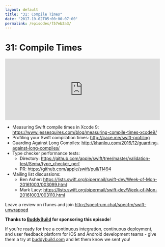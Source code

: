 ```yaml
---
layout: default
title: "31: Compile Times"
date: "2017-10-02T05:00:00-07:00"
permalink: /episodes/f57eb2a3/
---
```


# 31: Compile Times

<iframe frameBorder="0" height="200px" scrolling="no" seamless src="https://player.simplecast.com/319089de-aa5f-4d6c-892b-024e060eea48" width="100%"></iframe>

- Measuring Swift compile times in Xcode 9: https://www.jessesquires.com/blog/measuring-compile-times-xcode9/
- Profiling your Swift compilation times: http://irace.me/swift-profiling
- Guarding Against Long Compiles: http://khanlou.com/2016/12/guarding-against-long-compiles/
- Type checker performance tests:
    - Directory: https://github.com/apple/swift/tree/master/validation-test/Sema/type_checker_perf
    - PR: https://github.com/apple/swift/pull/11494
- Mailing list discussions:
    - Ben Asher: https://lists.swift.org/pipermail/swift-dev/Week-of-Mon-20161003/003099.html
    - Mark Lacy: https://lists.swift.org/pipermail/swift-dev/Week-of-Mon-20161003/003110.html

Leave a review on iTunes and join http://spectrum.chat/specfm/swift-unwrapped

**Thanks to [BuddyBuild](https://www.buddybuild.com/?utm_source=podcast&utm_medium=banner&utm_campaign=swift_unwrapped&utm_term=swift%20unwrapped) for sponsoring this episode**! 

If you're ready for free a continuous integration, continuous deployment, and user feedback platform for iOS and Android development teams - give them a try at [buddybuild.com](https://www.buddybuild.com/?utm_source=podcast&utm_medium=banner&utm_campaign=swift_unwrapped&utm_term=swift%20unwrapped) and let them know we sent you! 

